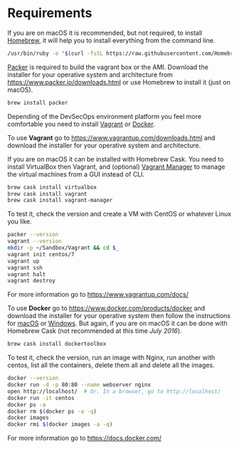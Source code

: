 # Requirements

If you are on macOS it is recommended, but not required, to install [Homebrew](http://brew.sh/), it will help you to install everything from the command line.

```bash
/usr/bin/ruby -e "$(curl -fsSL https://raw.githubusercontent.com/Homebrew/install/master/install)"
```

[Packer](https://www.packer.io/) is required to build the vagrant box or the AMI. Download the installer for your operative system and architecture from https://www.packer.io/downloads.html or use Homebrew to install it (just on macOS).

```bash
brew install packer
```

Depending of the DevSecOps environment platform you feel more comfortable you need to install [Vagrant](https://www.vagrantup.com/) or [Docker](https://www.docker.com/).

To use __Vagrant__ go to https://www.vagrantup.com/downloads.html and download the installer for your operative system and architecture.

If you are on macOS it can be installed with Homebrew Cask. You need to install VirtualBox then Vagrant, and (optional) [Vagrant Manager](http://vagrantmanager.com/) to manage the virtual machines from a GUI instead of CLI.

```bash
brew cask install virtualbox
brew cask install vagrant
brew cask install vagrant-manager
```

To test it, check the version and create a VM with CentOS or whatever Linux you like.

```bash
packer --version
vagrant --version
mkdir -p ~/Sandbox/Vagrant && cd $_
vagrant init centos/7
vagrant up
vagrant ssh
vagrant halt
vagrant destroy
```

For more information go to https://www.vagrantup.com/docs/

To use __Docker__ go to https://www.docker.com/products/docker and download the installer for your operative system then follow the instructions for [macOS](https://docs.docker.com/docker-for-mac/) or [Windows](https://docs.docker.com/docker-for-windows/). But again, if you are on macOS it can be done with Homebrew Cask (not recommended at this time _July 2016_).

```bash
brew cask install dockertoolbox
```

To test it, check the version, run an image with Nginx, run another with centos, list all the containers, delete them all and delete all the images.

```bash
docker --version
docker run -d -p 80:80 --name webserver nginx
open http://localhost/  # Or, In a browser, go to http://localhost/
docker run -it centos
docker ps -a
docker rm $(docker ps -a -q)
docker images
docker rmi $(docker images -a -q)
```

For more information go to https://docs.docker.com/
